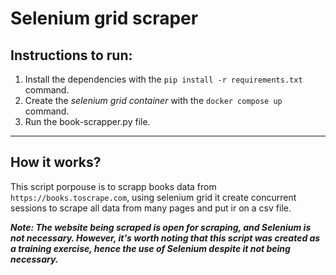 # Selenium grid scraper

## Instructions to run:

1. Install the dependencies with the `pip install -r requirements.txt` command.
2. Create the *selenium grid container* with the `docker compose up` command.
3. Run the book-scrapper.py file.

---

## How it works?

This script porpouse is to scrapp books data from `https://books.toscrape.com`, 
using selenium grid it create concurrent sessions to scrape all data from many pages and put ir on a csv file.

***Note: The website being scraped is open for scraping, and Selenium is not necessary. 
However, it's worth noting that this script was created as a training exercise, hence the use of Selenium despite it not being necessary.***
